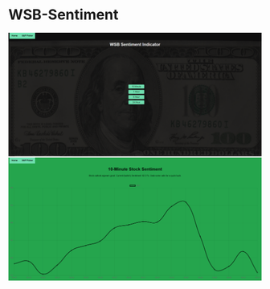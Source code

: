 # WSB-Sentiment
![Homepage](photos/wsb_ind.png?raw=true "Homepage")
![10 Minute View](photos/wsb_10.png?raw=true "10View")
